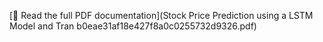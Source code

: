 [📄 Read the full PDF documentation](Stock Price Prediction using a LSTM Model and Tran b0eae31af18e427f8a0c0255732d9326.pdf)
